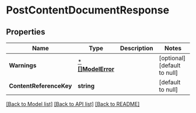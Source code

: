 # PostContentDocumentResponse

## Properties
Name | Type | Description | Notes
------------ | ------------- | ------------- | -------------
**Warnings** | [***[]ModelError**](array.md) |  | [optional] [default to null]
**ContentReferenceKey** | **string** |  | [default to null]

[[Back to Model list]](../README.md#documentation-for-models) [[Back to API list]](../README.md#documentation-for-api-endpoints) [[Back to README]](../README.md)

